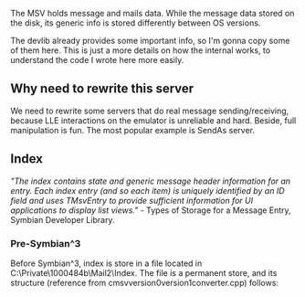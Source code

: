 The MSV holds message and mails data. While the message data stored on the disk, its generic info is stored differently between OS versions.

The devlib already provides some important info, so I'm gonna copy some of them here. This is just a more details on how the internal works, to understand the code I wrote here more easily.

## Why need to rewrite this server

We need to rewrite some servers that do real message sending/receiving, because LLE interactions on the emulator is unreliable and hard. Beside, full manipulation is fun. The most popular example is SendAs server.

## Index

*"The index contains state and generic message header information for an entry. Each index entry (and so each item) is uniquely identified by an ID field and uses TMsvEntry to provide sufficient information for UI applications to display list views."* - Types of Storage for a Message Entry, Symbian Developer Library.

### Pre-Symbian^3

Before Symbian^3, index is store in a file located in C:\Private\1000484b\Mail2\Index. The file is a permanent store, and its structure (reference from cmsvversion0version1converter.cpp) follows:


